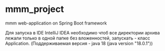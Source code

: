 # mmm_project
mmm web-application on Spring Boot framework

Для запуска в IDE IntelliJ IDEA необходимо чтоб все директории архива лежали только в одной папке без вложенностей, запускать - класс Application.
(Поддерживаемая версия - java 18 (java version "18.0.1"))

